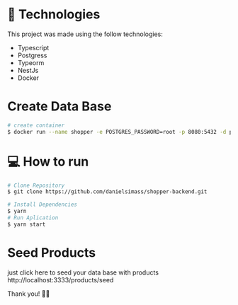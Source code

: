 

# :rocket: Technologies
This project was made using the follow technologies:

* Typescript
* Postgress
* Typeorm
* NestJs
* Docker

# Create Data Base
  ```bash
# create container
$ docker run --name shopper -e POSTGRES_PASSWORD=root -p 8080:5432 -d postgres
```

# :computer: How to run

```bash
# Clone Repository
$ git clone https://github.com/danielsimass/shopper-backend.git
```

```bash
# Install Dependencies
$ yarn
# Run Aplication
$ yarn start
```
# Seed Products
just click here to seed your data base with products http://localhost:3333/products/seed



Thank you! 👋🏼
